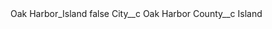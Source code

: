 <?xml version="1.0" encoding="UTF-8"?>
<CustomMetadata xmlns="http://soap.sforce.com/2006/04/metadata" xmlns:xsi="http://www.w3.org/2001/XMLSchema-instance" xmlns:xsd="http://www.w3.org/2001/XMLSchema">
    <label>Oak Harbor_Island</label>
    <protected>false</protected>
    <values>
        <field>City__c</field>
        <value xsi:type="xsd:string">Oak Harbor</value>
    </values>
    <values>
        <field>County__c</field>
        <value xsi:type="xsd:string">Island</value>
    </values>
</CustomMetadata>

